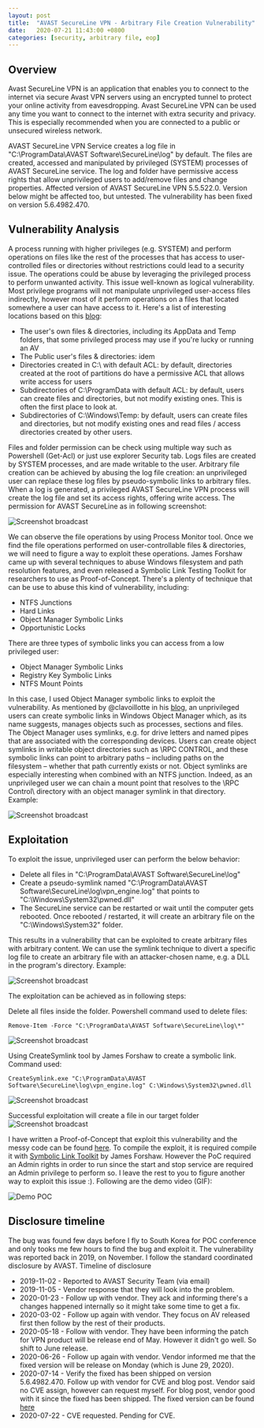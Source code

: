 ```yaml
---
layout: post
title:  "AVAST SecureLine VPN - Arbitrary File Creation Vulnerability"
date:   2020-07-21 11:43:00 +0800
categories: [security, arbitrary file, eop]
---
```


Overview
--------
Avast SecureLine VPN is an application that enables you to connect to the internet via secure Avast VPN servers using an encrypted tunnel to protect your online activity from eavesdropping. Avast SecureLine VPN can be used any time you want to connect to the internet with extra security and privacy. This is especially recommended when you are connected to a public or unsecured wireless network.

AVAST SecureLine VPN Service creates a log file in "C:\ProgramData\AVAST Software\SecureLine\log\" by default. The files are created, accessed and manipulated by privileged (SYSTEM) processes of AVAST SecureLine service. The log and folder have permissive access rights that allow unprivileged users to add/remove files and change properties. Affected version of AVAST SecureLine VPN 5.5.522.0. Version below might be affected too, but untested. The vulnerability has been fixed on version 5.6.4982.470.

Vulnerability Analysis
----------------------
A process running with higher privileges (e.g. SYSTEM) and perform operations on files like the rest of the processes that has access to user-controlled files or directories without restrictions could lead to a security issue. The operations could be abuse by leveraging the privileged process to perform unwanted activity. This issue well-known as logical vulnerability. Most privilege programs will not manipulate unprivileged user-access files indirectly, however most of it perform operations on a files that located somewhere a user can have access to it. Here's a list of interesting locations based on this [blog](https://offsec.almond.consulting/intro-to-file-operation-abuse-on-Windows.html):
- The user's own files & directories, including its AppData and Temp folders, that some privileged process may use if you're lucky or running an AV
- The Public user's files & directories: idem
- Directories created in C:\ with default ACL: by default, directories created at the root of partitions do have a permissive ACL that allows write access for users
- Subdirectories of C:\ProgramData with default ACL: by default, users can create files and directories, but not modify existing ones. This is often the first place to look at.
- Subdirectories of C:\Windows\Temp: by default, users can create files and directories, but not modify existing ones and read files / access directories created by other users.

Files and folder permission can be check using multiple way such as Powershell (Get-Acl) or just use explorer Security tab. Logs files are created by SYSTEM processes, and are made writable to the user. Arbitrary file creation can be achieved by abusing the log file creation: an unprivileged user can replace these log files by pseudo-symbolic links to arbitrary files. When a log is generated, a privileged AVAST SecureLine VPN process will create the log file and set its access rights, offering write access. The permission for AVAST SecureLine as in following screenshot:

![Screenshot broadcast](https://raw.githubusercontent.com/nafiez/nafiez.github.io/master/static/img/acl.png "ACL issue")

We can observe the file operations by using Process Monitor tool. Once we find the file operations performed on user-controllable files & directories, we will need to figure a way to exploit these operations. James Forshaw came up with several techniques to abuse Windows filesystem and path resolution features, and even released a Symbolic Link Testing Toolkit for researchers to use as Proof-of-Concept. There's a plenty of technique that can be use to abuse this kind of vulnerability, including:
- NTFS Junctions
- Hard Links
- Object Manager Symbolic Links
- Opportunistic Locks

There are three types of symbolic links you can access from a low privileged user:
- Object Manager Symbolic Links
- Registry Key Symbolic Links 
- NTFS Mount Points

In this case, I used Object Manager symbolic links to exploit the vulnerability. As mentioned by @clavoillotte in his [blog](https://offsec.almond.consulting/intro-to-file-operation-abuse-on-Windows.html), an unprivileged users can create symbolic links in Windows Object Manager which, as its name suggests, manages objects such as processes, sections and files. The Object Manager uses symlinks, e.g. for drive letters and named pipes that are associated with the corresponding devices. Users can create object symlinks in writable object directories such as \RPC CONTROL\, and these symbolic links can point to arbitrary paths – including paths on the filesystem – whether that path currently exists or not. Object symlinks are especially interesting when combined with an NTFS junction. Indeed, as an unprivileged user we can chain a mount point that resolves to the \RPC Control\ directory with an object manager symlink in that directory. Example:

![Screenshot broadcast](https://offsec.almond.consulting/images/intro-to-file-operation-abuse-on-Windows/object_manager_symbolic_links.png "Object Manager")

Exploitation
------------
To exploit the issue, unprivileged user can perform the below behavior:
- Delete all files in "C:\ProgramData\AVAST Software\SecureLine\log\"
- Create a pseudo-symlink named "C:\ProgramData\AVAST Software\SecureLine\log\vpn_engine.log" that points to "C:\Windows\System32\pwned.dll"
- The SecureLine service can be restarted or wait until the computer gets rebooted. Once rebooted / restarted, it will create an arbitrary file on the "C:\Windows\System32\" folder.

This results in a vulnerability that can be exploited to create arbitrary files with arbitrary content. We can use the symlink technique to divert a specific log file  to create an arbitrary file with an attacker-chosen name, e.g. a DLL in the program's directory. Example:

![Screenshot broadcast](https://offsec.almond.consulting/images/intro-to-file-operation-abuse-on-Windows/product_x_exploit_symlink.png "Symlink Exploit")

The exploitation can be achieved as in following steps:

Delete all files inside the folder. Powershell command used to delete files:
```
Remove-Item -Force "C:\ProgramData\AVAST Software\SecureLine\log\*"
```
![Screenshot broadcast](https://raw.githubusercontent.com/nafiez/nafiez.github.io/master/static/img/delete_logs.png "File deleted")

Using CreateSymlink tool by James Forshaw to create a symbolic link. Command used:
```
CreateSymlink.exe "C:\ProgramData\AVAST Software\SecureLine\log\vpn_engine.log" C:\Windows\System32\pwned.dll
```
![Screenshot broadcast](https://raw.githubusercontent.com/nafiez/nafiez.github.io/master/static/img/createsymlink.png "Create Symbolic Link")

Successful exploitation will create a file in our target folder
![Screenshot broadcast](https://raw.githubusercontent.com/nafiez/nafiez.github.io/master/static/img/success_arb_create.png "Successful exploitation")

I have written a Proof-of-Concept that exploit this vulnerability and the messy code can be found [here](https://raw.githubusercontent.com/nafiez/Vulnerability-Research/master/avast_secureline_vpn_poc.c). To compile the exploit, it is required compile it with [Symbolic Link Toolkit](https://github.com/googleprojectzero/symboliclink-testing-tools) by James Forshaw. However the PoC required an Admin rights in order to run since the start and stop service are required an Admin privilege to perform so. I leave the rest to you to figure another way to exploit this issue :). Following are the demo video (GIF):

![Demo POC](https://raw.githubusercontent.com/nafiez/nafiez.github.io/master/static/img/avast-pwned-eop.gif)

Disclosure timeline
-------------------
The bug was found few days before I fly to South Korea for POC conference and only tooks me few hours to find the bug and exploit it. The vulnerability was reported back in 2019, on November. I follow the standard coordinated disclosure by AVAST. Timeline of disclosure

- 2019-11-02 - Reported to AVAST Security Team (via email)
- 2019-11-05 - Vendor response that they will look into the problem.
- 2020-01-23 - Follow up with vendor. They ack and informing there's a changes happened internally so it might take some time to get a fix.  
- 2020-03-02 - Follow up again with vendor. They focus on AV released first then follow by the rest of their products.
- 2020-05-18 - Follow with vendor. They have been informing the patch for VPN product will be release end of May. However it didn't go well. So shift to June release.
- 2020-06-26 - Follow up again with vendor. Vendor informed me that the fixed version will be release on Monday (which is June 29, 2020). 
- 2020-07-14 - Verify the fixed has been shipped on version 5.6.4982.470. Follow up with vendor for CVE and blog post. Vendor said no CVE assign, however can request myself. For blog post, vendor good with it since the fixed has been shipped. The fixed version can be found [here](https://bits.avcdn.net/productfamily_VPN/insttype_PRO/platform_WIN/installertype_ONLINE/build_RELEASE/cookie_mmm_scl_003_999_a4g_m)
- 2020-07-22 - CVE requested. Pending for CVE.
